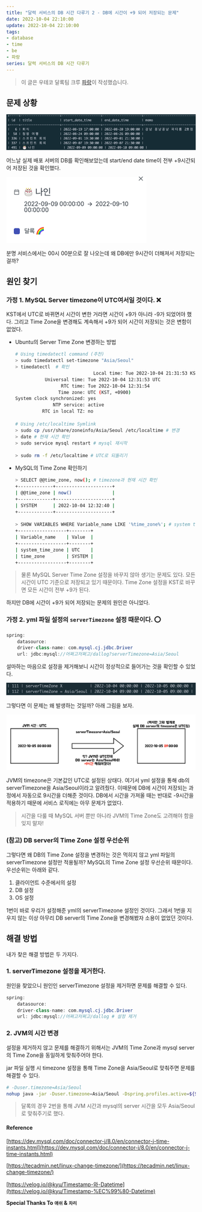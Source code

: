 ```yaml
---
title: "달력 서비스의 DB 시간 다루기 2 - DB에 시간이 +9 되어 저장되는 문제"
date: 2022-10-04 22:10:00
update: 2022-10-04 22:10:00
tags:
- database
- time
- be
- 파랑
series: 달력 서비스의 DB 시간 다루기
---
```


> 이 글은 우테코 달록팀 크루 [파랑](https://github.com/summerlunaa)이 작성했습니다.

## 문제 상황

![달록 캡쳐](dallog_schedules.png)

어느날 실제 배포 서버의 DB를 확인해보았는데 start/end date time이 전부 +9시간되어 저장된 것을 확인했다.

![나인 생일](nine_birthday.png)

분명 서비스에서는 00시 00분으로 잘 나오는데 왜 DB에만 9시간이 더해져서 저장되는 걸까?

## 원인 찾기

### 가정 1. MySQL Server timezone이 UTC여서일 것이다. ❌

KST에서 UTC로 바뀌면서 시간이 변한 거라면 시간이 +9가 아니라 -9가 되었어야 했다. 그리고 Time Zone을 변경해도 계속해서 +9가 되어 시간이 저장되는 것은 변함이 없었다.

- Ubuntu의 Server Time Zone 변경하는 방법

    ```bash
    # Using timedatectl command (추천)
    > sudo timedatectl set-timezone "Asia/Seoul"
    > timedatectl  # 확인
    							 Local time: Tue 2022-10-04 21:31:53 KST
               Universal time: Tue 2022-10-04 12:31:53 UTC
                     RTC time: Tue 2022-10-04 12:31:54
                    Time zone: UTC (KST, +0900)
    System clock synchronized: yes
                  NTP service: active
              RTC in local TZ: no
    
    # Using /etc/localtime Symlink
    > sudo cp /usr/share/zoneinfo/Asia/Seoul /etc/localtime # 변경
    > date # 현재 시간 확인
    > sudo service mysql restart # mysql 재시작
    
    > sudo rm -f /etc/localtime # UTC로 되돌리기
    ```

- MySQL의 Time Zone 확인하기

    ```bash
    > SELECT @@time_zone, now(); # timezone과 현재 시간 확인
    +-------------+---------------------+
    | @@time_zone | now()               |
    +-------------+---------------------+
    | SYSTEM      | 2022-10-04 12:32:40 |
    +-------------+---------------------+
    
    > SHOW VARIABLES WHERE Variable_name LIKE '%time_zone%'; # system timezone 확인
    +------------------+--------+
    | Variable_name    | Value  |
    +------------------+--------+
    | system_time_zone | UTC    |
    | time_zone        | SYSTEM |
    +------------------+--------+
    ```


> 물론 MySQL Server Time Zone 설정을 바꾸지 않아 생기는 문제도 있다. 모든 시간이 UTC 기준으로 저장되고 있기 때문이다. Time Zone 설정을 KST로 바꾸면 모든 시간이 전부 +9가 된다.

하지만 DB에 시간이 +9가 되어 저장되는 문제의 원인은 아니었다.

### 가정 2. yml 파일 설정의 `serverTimezone` 설정 때문이다. ⭕️

```java
spring:
	datasource:
    driver-class-name: com.mysql.cj.jdbc.Driver
    url: jdbc:mysql://어쩌고저쩌고/dallog?serverTimezone=Asia/Seoul
```

설마하는 마음으로 설정을 제거해보니 시간이 정상적으로 들어가는 것을 확인할 수 있었다.

![설정 제거 전후 비교](testTimeZone.png)

그렇다면 이 문제는 왜 발생하는 것일까? 아래 그림을 보자.

![내가 그린 기린 그림](fucking_serverTimeZone.png)

JVM의 timezone은 기본값인 UTC로 설정된 상태다. 여기서 yml 설정을 통해 db의 serverTimezone을 Asia/Seoul이라고 알려줬다. 이때문에 DB에 시간이 저장되는 과정에서 자동으로 9시간을 더해준 것이다. DB에서 시간을 가져올 때는 반대로 -9시간을 적용하기 때문에 서비스 로직에는 아무 문제가 없었다.

> 시간을 다룰 때 MySQL 서버 뿐만 아니라 JVM의 Time Zone도 고려해야 함을 잊지 말자!

### (참고) DB server의 Time Zone 설정 우선순위

그렇다면 왜 DB의 Time Zone 설정을 변경하는 것은 먹히지 않고 yml 파일의 serverTimezone 설정만 적용될까? MySQL의 Time Zone 설정 우선순위 때문이다. 우선순위는 아래와 같다.

1. 클라이언트 수준에서의 설정
2. DB 설정
3. OS 설정

1번이 바로 우리가 설정해준 yml의 serverTimezone 설정인 것이다. 그래서 1번을 지우지 않는 이상 아무리 DB server의 Time Zone을 변경해봤자 소용이 없었던 것이다.

## 해결 방법

내가 찾은 해결 방법은 두 가지다.

### 1. serverTimezone 설정을 제거한다.

원인을 찾았으니 원인인 serverTimezone 설정을 제거하면 문제를 해결할 수 있다.

```java
spring:
	datasource:
    driver-class-name: com.mysql.cj.jdbc.Driver
    url: jdbc:mysql://어쩌고저쩌고/dallog # 설정 제거
```

### 2. JVM의 시간 변경

설정을 제거하지 않고 문제를 해결하기 위해서는 JVM의 Time Zone과 mysql server의 Time Zone을 동일하게 맞춰주어야 한다.

jar 파일 실행 시 timezone 설정을 통해 Time Zone을 Asia/Seoul로 맞춰주면 문제를 해결할 수 있다.

```bash
# -Duser.timezone=Asia/Seoul
nohup java -jar -Duser.timezone=Asia/Seoul -Dspring.profiles.active=${SPRING_PROFILE} /home/ubuntu/$JAR_NAME > /dev/null 2>&1 &
```

> 달록의 경우 2번을 통해 JVM 시간과 mysql의 server 시간을 모두 Asia/Seoul로 맞춰주기로 했다.

#### Reference

[https://dev.mysql.com/doc/connector-j/8.0/en/connector-j-time-instants.html](https://dev.mysql.com/doc/connector-j/8.0/en/connector-j-time-instants.html)

[https://tecadmin.net/linux-change-timezone/](https://tecadmin.net/linux-change-timezone/)

[https://velog.io/@kyu/Timestamp-와-Datetime](https://velog.io/@kyu/Timestamp-%EC%99%80-Datetime)

**Special Thanks To `애쉬` & `차리`**

